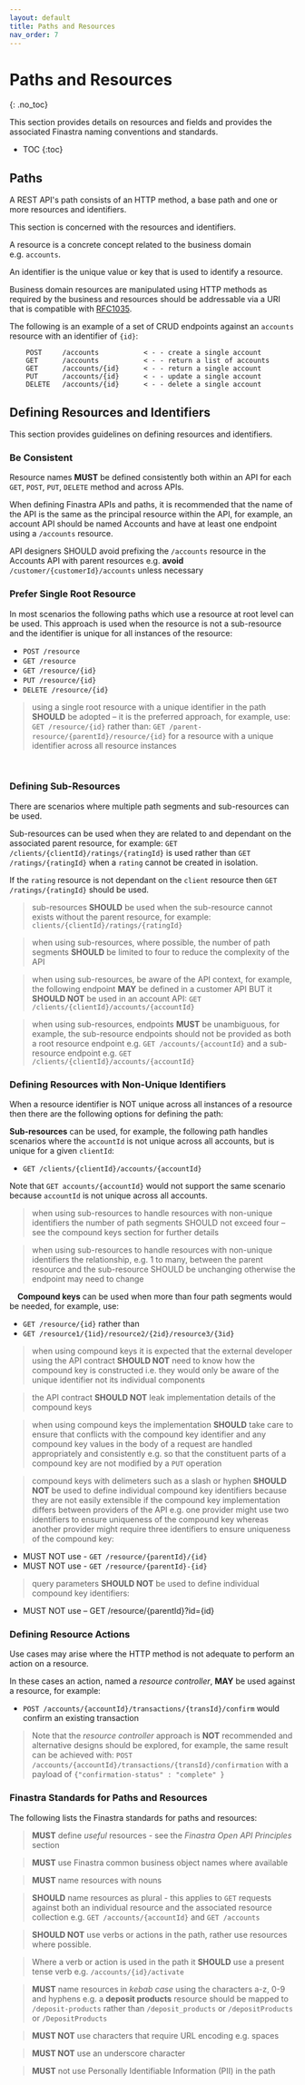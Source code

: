 ```yaml
---
layout: default
title: Paths and Resources
nav_order: 7
---
```


# Paths and Resources
{: .no_toc}

This section provides details on resources and fields and provides the associated Finastra naming conventions and standards.

- TOC
{:toc}

## Paths

A REST API's path consists of an HTTP method, a base path and one or more resources and identifiers.

This section is concerned with the resources and identifiers.

A resource is a concrete concept related to the business domain e.g. `accounts`.

An identifier is the unique value or key that is used to identify a resource.

Business domain resources are manipulated using HTTP methods as
required by the business and resources should be addressable via a URI that is 
compatible with [RFC1035](https://tools.ietf.org/html/rfc1035).

The following is an example of a set of CRUD endpoints against an `accounts` resource with an identifier of `{id}`:
```
    POST     /accounts           < - - create a single account
    GET      /accounts           < - - return a list of accounts
    GET      /accounts/{id}      < - - return a single account
    PUT      /accounts/{id}      < - - update a single account
    DELETE   /accounts/{id}      < - - delete a single account
```

## Defining Resources and Identifiers

This section provides guidelines on defining resources and identifiers.

### Be Consistent

Resource names **MUST** be defined consistently both within an API for each `GET`, `POST`, `PUT`, `DELETE` method
 and across APIs.

When defining Finastra APIs and paths, it is recommended that the name of the API is the same as the principal resource within the API, for example, an account API should be named Accounts and have at least one endpoint using a `/accounts` resource. 

API designers SHOULD avoid prefixing the `/accounts` resource in the Accounts API with parent resources e.g. **avoid** `/customer/{customerId}/accounts` unless necessary

### Prefer Single Root Resource

In most scenarios the following paths which use a resource at root level can be used. This approach is used when the resource is not a sub-resource and the identifier is unique for all instances of the resource:
- `POST /resource`
- `GET /resource`
- `GET /resource/{id}`
- `PUT /resource/{id}`
- `DELETE /resource/{id}`

> using a single root resource with a unique identifier in the path **SHOULD** be adopted – it is the preferred approach, for example, use: `GET /resource/{id}` rather than: `GET /parent-resource/{parentId}/resource/{id}` for a resource with a unique identifier across all resource instances

 
### Defining Sub-Resources

There are scenarios where multiple path segments and sub-resources can be used.

Sub-resources can be used when they are related to and dependant on the associated parent resource, for example:
 `GET /clients/{clientId}/ratings/{ratingId}`
is used rather than `GET /ratings/{ratingId}` when a `rating` cannot be created in isolation. 

If the `rating` resource is not dependant on the `client` resource then `GET /ratings/{ratingId}` should be used.

> sub-resources **SHOULD** be used when the sub-resource cannot exists without the parent resource, for example: `clients/{clientId}/ratings/{ratingId}`

> when using sub-resources, where possible, the number of path segments **SHOULD** be limited to four to reduce the complexity of the API

> when using sub-resources, be aware of the API context, for example, the following endpoint **MAY** be defined in a customer API BUT it **SHOULD NOT** be used in an account API: `GET /clients/{clientId}/accounts/{accountId}`

> when using sub-resources, endpoints **MUST** be unambiguous, for example, the sub-resource endpoints should not be provided as both a root resource endpoint e.g. `GET /accounts/{accountId}` and a sub-resource endpoint e.g. `GET /clients/{clientId}/accounts/{accountId}`


### Defining Resources with Non-Unique Identifiers

When a resource identifier is NOT unique across all instances of a resource then there are the following options for defining the path:

**Sub-resources** can be used, for example, the following path handles scenarios where the `accountId` is not unique across all accounts, but is unique for a given `clientId`: 
- `GET /clients/{clientId}/accounts/{accountId}`

Note that `GET accounts/{accountId}` would not support the same scenario because `accountId` is not unique across all accounts.

> when using sub-resources to handle resources with non-unique identifiers the number of path segments SHOULD not exceed four – see the compound keys section for further details 

> when using sub-resources to handle resources with non-unique identifiers the relationship, e.g. 1 to many, between the parent resource and the sub-resource SHOULD be unchanging otherwise the endpoint may need to change

 **Compound keys** can be used when more than four path segments would be needed, for example, use:
- `GET /resource/{id}`
rather than
- `GET /resource1/{1id}/resource2/{2id}/resource3/{3id}`

> when using compound keys it is expected that the external developer using the API contract **SHOULD NOT** need to know how the compound key is constructed i.e. they would only be aware of the unique identifier not its individual components

> the API contract **SHOULD NOT** leak implementation details of the compound keys 

> when using compound keys the implementation **SHOULD** take care to ensure that conflicts with the compound key identifier and any compound key values in the body of a request are handled appropriately and consistently e.g. so that the constituent parts of a compound key are not modified by a `PUT` operation

> compound keys with delimeters such as a slash or hyphen **SHOULD NOT** be used to define individual compound key identifiers because they are not easily extensible if the compound key implementation differs between providers of the API e.g. one provider might use two identifiers to ensure uniqueness of the compound key whereas another provider might require three identifiers to ensure uniqueness of the compound key:
- MUST NOT use - `GET /resource/{parentId}/{id}`
- MUST NOT use - `GET /resource/{parentId}-{id}`

> query parameters **SHOULD NOT** be used to define individual compound key identifiers:
- MUST NOT use – GET /resource/{parentId}?id={id}

### Defining Resource Actions

Use cases may arise where the HTTP method is not adequate to perform an
action on a resource.

In these cases an action, named a *resource controller*, **MAY** be
used against a resource, for example:

-   `POST /accounts/{accountId}/transactions/{transId}/confirm` would
    confirm an existing transaction

> Note that the *resource controller* approach is **NOT** recommended
and alternative designs should be explored, for example, the same result can be achieved with:
`POST /accounts/{accountId}/transactions/{transId}/confirmation` with a payload of `{"confirmation-status" : "complete" }` 

### Finastra Standards for Paths and Resources

The following lists the Finastra standards for paths and resources:

> **MUST** define *useful* resources - see the *Finastra Open API
    Principles* section

> **MUST** use Finastra common business object names where available

> **MUST** name resources with nouns

> **SHOULD** name resources as plural - this applies to `GET` requests against both an individual resource and the associated resource collection e.g. `GET /accounts/{accountId}` and `GET /accounts`

> **SHOULD NOT** use verbs or actions in the path, rather use resources where possible.

> Where a verb or action is used in the path it **SHOULD** use a present tense verb e.g. `/accounts/{id}/activate`

> **MUST** name resources in *kebab case* using the characters a-z, 0-9 and hyphens
    e.g. a **deposit products** resource should be mapped to `/deposit-products` rather than
 `/deposit_products` or `/depositProducts` or `/DepositProducts`

> **MUST NOT** use characters that require URL encoding e.g. spaces

> **MUST NOT** use an underscore character

> **MUST** not use Personally Identifiable Information (PII) in the path
